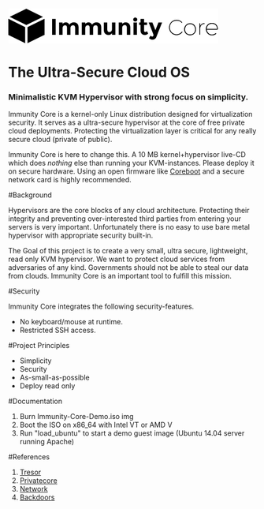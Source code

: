 ![Logo](assets/logo_big.png "Immunity Core Logo")

The Ultra-Secure Cloud OS
=====================

### Minimalistic KVM Hypervisor with strong focus on simplicity.

Immunity Core is a kernel-only Linux distribution designed for virtualization security.
It serves as a ultra-secure hypervisor at the core of free private cloud deployments.
Protecting the virtualization layer is critical for any really secure cloud (private of public).

Immunity Core is here to change this. A 10 MB kernel+hypervisor live-CD which does *nothing* else than running your KVM-instances.
Please deploy it on secure hardware. Using an open firmware like [Coreboot](http://www.coreboot.org/) and a secure network card is highly recommended.


#Background

Hypervisors are the core blocks of any cloud architecture. 
Protecting their integrity and preventing over-interested third parties from entering your servers is very important.
Unfortunately there is no easy to use bare metal hypervisor with appropriate security built-in. 

The Goal of this project is to create a very small, ultra secure, lightweight, read only KVM hypervisor.
We want to protect cloud services from adversaries of any kind. Governments should not be able to steal our data from clouds. Immunity Core is an important tool to fulfill this mission.


#Security

Immunity Core integrates the following security-features.

+ No keyboard/mouse at runtime.
+ Restricted SSH access.

#Project Principles

+ Simplicity
+ Security
+ As-small-as-possible
+ Deploy read only


#Documentation

1. Burn Immunity-Core-Demo.iso img
2. Boot the ISO on x86_64 with Intel VT or AMD V
3. Run "load_ubuntu" to start a demo guest image (Ubuntu 14.04 server running Apache)


#References
1. [Tresor](http://en.wikipedia.org/wiki/TRESOR)
2. [Privatecore](http://privatecore.com/use-cases/prism-proof-cloud-servers/)
3. [Network](http://www.links.org/?p=330)
4. [Backdoors](http://krebsonsecurity.com/2013/01/backdoors-found-in-barracuda-networks-gear/)

